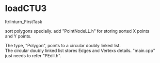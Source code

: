 # loadCTU3
ItriInturn_FirstTask

sort polygons specially.
add "PointNodeLL.h" for storing sorted X points and Y points.

The type, "Polygon", points to a circular doubly linked list.  
The circular doubly linked list stores Edges and Vertexs details.
"main.cpp" just needs to refer "PEdll.h".
